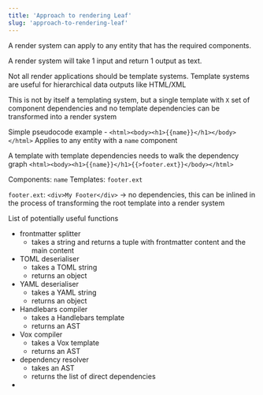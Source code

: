 ```yaml
---
title: 'Approach to rendering Leaf'
slug: 'approach-to-rendering-leaf'
---
```


A render system can apply to any entity that has the required components. 

A render system will take 1 input and return 1 output as text. 

Not all render applications should be template systems. Template systems are useful for hierarchical data outputs like HTML/XML

This is not by itself a templating system, but a single template with `X` set of component dependencies and no template dependencies can be transformed into a render system 

Simple pseudocode example - `<html><body><h1>{{name}}</h1></body></html>`
Applies to any entity with a `name` component

A template with template dependencies needs to walk the dependency graph
`<html><body><h1>{{name}}</h1>{{>footer.ext}}</body></html>`

Components: `name`
Templates: `footer.ext`

`footer.ext`: `<div>My Footer</div>` -> no dependencies, this can be inlined in the process of transforming the root template into a render system



List of potentially useful functions

- frontmatter splitter
	- takes a string and returns a tuple with frontmatter content and the main content
- TOML deserialiser
	- takes a TOML string
	- returns an object
- YAML deserialiser
	- takes a YAML string
	- returns an object
- Handlebars compiler
	- takes a Handlebars template 
	- returns an AST
- Vox compiler
	- takes a Vox template 
	- returns an AST
- dependency resolver
	- takes an AST 
	- returns the list of direct dependencies
- 